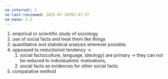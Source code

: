 ```yaml
---
se-interval: 1
se-last-reviewed: 2025-07-16T02:47:37
se-ease: 2.5
---
```

1. empirical or scientific study of sociology
2. use of social facts and treat them like things 
3. quantitative and statistical analysis wherever possible.
4. oppossed to reductionist tendency ->
	1. social facts(culture, language, ideology) are primary -> they can not be reduced to individualistic motivations, 
	2. social facts as evidences for other social facts.
5. comparative method